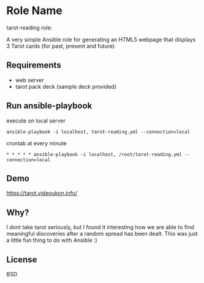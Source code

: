 Role Name
=========

tarot-reading role: 

A very simple Ansible role for generating an HTML5 webpage that displays 3 Tarot cards (for past, present and future)

Requirements
------------

- web server
- tarot pack deck (sample deck provided)


Run ansible-playbook
--------------------

execute on local server
```
ansible-playbook -i localhost, tarot-reading.yml --connection=local
```

crontab at every minute 
```
* * * * * ansible-playbook -i localhost, /root/tarot-reading.yml --connection=local
```

Demo
--------------------
https://tarot.videoukon.info/


Why?
--------------------
I dont take tarot seriously, but I found it interesting how we are able to find meaningful discoveries after a random spread has been dealt.
This was just a little fun thing to do with Ansible :) 


License
-------

BSD

